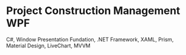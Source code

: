 # Project Construction Management WPF
C#, Window Presentation Fundation, .NET Framework, XAML, Prism, Material Design, LiveChart, MVVM
